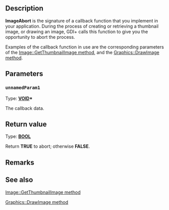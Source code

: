 ## Description

**ImageAbort** is the signature of a callback function that you implement in your application. During the process of creating or retrieving a thumbnail image, or drawing an image, GDI+ calls this function to give you the opportunity to abort the process.

Examples of the callback function in use are the corresponding parameters of the [Image::GetThumbnailImage method](https://learn.microsoft.com/windows/win32/api/gdiplusheaders/nf-gdiplusheaders-image-getthumbnailimage), and the [Graphics::DrawImage method](https://learn.microsoft.com/windows/win32/api/gdiplusgraphics/nf-gdiplusgraphics-graphics-drawimage(image_constpointf_int_real_real_real_real_unit_constimageattributes_drawimageabort_void).md).

## Parameters

### `unnamedParam1`

Type: **[VOID](https://learn.microsoft.com/windows/win32/winprog/windows-data-types)\***

The callback data.

## Return value

Type: **[BOOL](https://learn.microsoft.com/windows/win32/winprog/windows-data-types)**

Return **TRUE** to abort; otherwise **FALSE**.

## Remarks

## See also

[Image::GetThumbnailImage method](https://learn.microsoft.com/windows/win32/api/gdiplusheaders/nf-gdiplusheaders-image-getthumbnailimage)

[Graphics::DrawImage method](https://learn.microsoft.com/windows/win32/api/gdiplusgraphics/nf-gdiplusgraphics-graphics-drawimage(image_constpointf_int_real_real_real_real_unit_constimageattributes_drawimageabort_void).md)